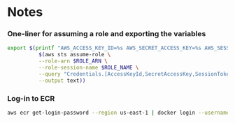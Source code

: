 # Notes

### One-liner for assuming a role and exporting the variables
```bash
export $(printf "AWS_ACCESS_KEY_ID=%s AWS_SECRET_ACCESS_KEY=%s AWS_SESSION_TOKEN=%s" \
          $(aws sts assume-role \
          --role-arn $ROLE_ARN \
          --role-session-name $ROLE_NAME \
          --query "Credentials.[AccessKeyId,SecretAccessKey,SessionToken]" \
          --output text))
```


### Log-in to ECR
```bash
aws ecr get-login-password --region us-east-1 | docker login --username AWS --password-stdin <ACCOUNT_ID>.dkr.ecr.us-east-1.amazonaws.com
```

